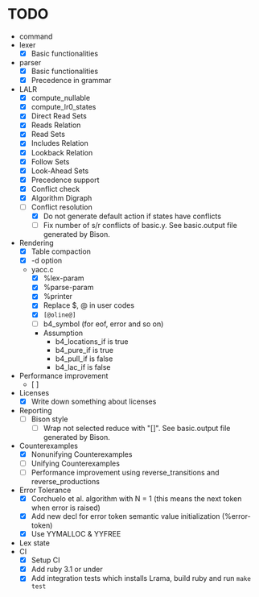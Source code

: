 # TODO

* command
* lexer
  * [x] Basic functionalities
* parser
  * [x] Basic functionalities
  * [x] Precedence in grammar
* LALR
  * [x] compute_nullable
  * [x] compute_lr0_states
  * [x] Direct Read Sets
  * [x] Reads Relation
  * [x] Read Sets
  * [x] Includes Relation
  * [x] Lookback Relation
  * [x] Follow Sets
  * [x] Look-Ahead Sets
  * [x] Precedence support
  * [x] Conflict check
  * [x] Algorithm Digraph
  * [ ] Conflict resolution
    * [x] Do not generate default action if states have conflicts
    * [ ] Fix number of s/r conflicts of basic.y. See basic.output file generated by Bison.
* Rendering
  * [x] Table compaction
  * [x] -d option
  * yacc.c
    * [x] %lex-param
    * [x] %parse-param
    * [x] %printer
    * [x] Replace $, @ in user codes
    * [x] `[@oline@]`
    * [ ] b4_symbol (for eof, error and so on)
    * Assumption
      * b4_locations_if is true
      * b4_pure_if is true
      * b4_pull_if is false
      * b4_lac_if is false
* Performance improvement
  * [ ]
* Licenses
  * [x] Write down something about licenses
* Reporting
  * [ ] Bison style
    * [ ] Wrap not selected reduce with "[]". See basic.output file generated by Bison.
* Counterexamples
  * [x] Nonunifying Counterexamples
  * [ ] Unifying Counterexamples
  * [ ] Performance improvement using reverse_transitions and reverse_productions
* Error Tolerance
  * [x] Corchuelo et al. algorithm with N = 1 (this means the next token when error is raised)
  * [x] Add new decl for error token semantic value initialization (%error-token)
  * [x] Use YYMALLOC & YYFREE
* Lex state
* CI
  * [x] Setup CI
  * [x] Add ruby 3.1 or under
  * [x] Add integration tests which installs Lrama, build ruby and run `make test`
